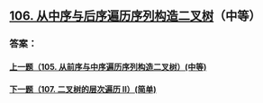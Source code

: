 ## [106. 从中序与后序遍历序列构造二叉树](https://leetcode-cn.com/problems/merge-two-sorted-lists/)（中等）





### 答案：



#### [上一题（105. 从前序与中序遍历序列构造二叉树）(中等)](https://github.com/sdwwld/leetCode/blob/master/src/main/java/com/wld/java/leetcode/leetCode0105.md)

#### [下一题（107. 二叉树的层次遍历 II）(简单)](https://github.com/sdwwld/leetCode/blob/master/src/main/java/com/wld/java/leetcode/leetCode0107.md)